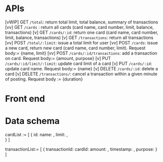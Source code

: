 # APIs
[vWIP] GET `/total`: return total limit, total balance, summary of transactions
[vv] GET `/cards` : return all cards (card name, card number, limit, balance, transactions)
[v] GET `/cards/:id`: return one card (card name, card number, limit, balance, transactions)
[v] GET `/transactions`: return all transactions
[vv] POST `/total/:limit`: issue a total limit for user
[vv] POST `/cards`: issue a new card, return new card (card name, card number, limit). Request body:= {name, limit}
[vv] POST `/cards/:id/transactions`: add a transaction on card. Request body:= {amount, purpose}
[v] PUT `/cards/:id/limit/:limit`: update card limit of a card
[v] PUT `/cards/:id`: update card name. Request body:= {name}
[v] DELETE `/cards/:id`: delete a card
[v] DELETE `/transactions/`: cancel a transaction within a given minute of posting. Request body := {duration}

# Front end

# Data schema
cardList := [
    {
        id: <string>
        name: <string>,
        limit: <number>,    
    }
]

transactionList:= [
    {
    transactionId: <string>
    cardId: <string>
    amount: <number>,
    timestamp: <date>,
    purpose: <string>
    }
] 